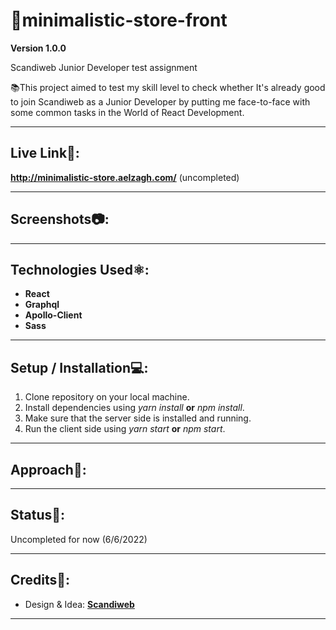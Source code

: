 # 📛minimalistic-store-front

**Version 1.0.0**

Scandiweb Junior Developer test assignment

📚This project aimed to test my skill level to check whether It's already good to join Scandiweb as a Junior Developer by putting me face-to-face with some common tasks in the World of React Development.

---

## Live Link🔗:

**http://minimalistic-store.aelzagh.com/** (uncompleted)

---

## Screenshots📷:

---

## Technologies Used⚛️:

- **React**
- **Graphql**
- **Apollo-Client**
- **Sass**

---

## Setup / Installation💻:

1. Clone repository on your local machine.
2. Install dependencies using _yarn install_ **or** _npm install_.
3. Make sure that the server side is installed and running.
4. Run the client side using _yarn start_ **or** _npm start_.

---

## Approach🚶:

---

## Status📶:

Uncompleted for now (6/6/2022)

---

## Credits📝:

- Design & Idea: [**Scandiweb**](https://scandiweb.com/)

---
